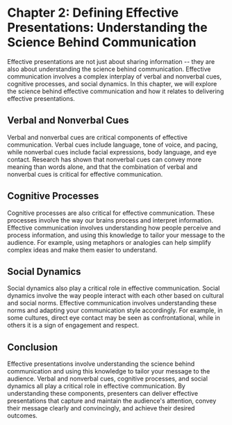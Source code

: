 Chapter 2: Defining Effective Presentations: Understanding the Science Behind Communication
===========================================================================================

Effective presentations are not just about sharing information -- they are also about understanding the science behind communication. Effective communication involves a complex interplay of verbal and nonverbal cues, cognitive processes, and social dynamics. In this chapter, we will explore the science behind effective communication and how it relates to delivering effective presentations.

Verbal and Nonverbal Cues
-------------------------

Verbal and nonverbal cues are critical components of effective communication. Verbal cues include language, tone of voice, and pacing, while nonverbal cues include facial expressions, body language, and eye contact. Research has shown that nonverbal cues can convey more meaning than words alone, and that the combination of verbal and nonverbal cues is critical for effective communication.

Cognitive Processes
-------------------

Cognitive processes are also critical for effective communication. These processes involve the way our brains process and interpret information. Effective communication involves understanding how people perceive and process information, and using this knowledge to tailor your message to the audience. For example, using metaphors or analogies can help simplify complex ideas and make them easier to understand.

Social Dynamics
---------------

Social dynamics also play a critical role in effective communication. Social dynamics involve the way people interact with each other based on cultural and social norms. Effective communication involves understanding these norms and adapting your communication style accordingly. For example, in some cultures, direct eye contact may be seen as confrontational, while in others it is a sign of engagement and respect.

Conclusion
----------

Effective presentations involve understanding the science behind communication and using this knowledge to tailor your message to the audience. Verbal and nonverbal cues, cognitive processes, and social dynamics all play a critical role in effective communication. By understanding these components, presenters can deliver effective presentations that capture and maintain the audience's attention, convey their message clearly and convincingly, and achieve their desired outcomes.
